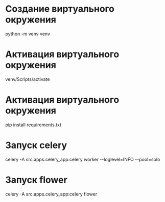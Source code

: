 # Создание виртуального окружения
python -m venv venv

# Активация виртуального окружения
 venv/Scripts/activate

# Активация виртуального окружения
pip install requirements.txt

# Запуск celery
celery -A src.apps.celery_app:celery worker --loglevel=INFO --pool=solo

# Запуск flower
celery -A src.apps.celery_app:celery flower
